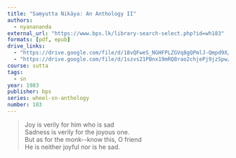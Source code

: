 ```yaml
---
title: "Saṃyutta Nikāya: An Anthology II"
authors:
  - nyanananda
external_url: "https://www.bps.lk/library-search-select.php?id=wh183"
formats: [pdf, epub]
drive_links:
  - "https://drive.google.com/file/d/18vQFweS_NGHFPLZGVq8gQPmlJ-Qmpd9X/view?usp=drivesdk"
  - "https://drive.google.com/file/d/1szvs21PBnx19mRQ8rao2chjePj9jzSpw/view?usp=drivesdk"
course: sutta
tags:
  - sn
year: 1983
publisher: bps
series: wheel-sn-anthology
number: 183
---
```


> Joy is verily for him who is sad  
Sadness is verily for the joyous one.  
But as for the monk--know this, O friend  
He is neither joyful nor is he sad.

